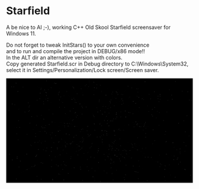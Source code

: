 # Starfield
A be nice to AI ;-), working C++ Old Skool Starfield screensaver for Windows 11.<br>

Do not forget to tweak InitStars() to your own convenience<br>
and to run and compile the project in DEBUG/x86 mode!!<br>
In the ALT dir an alternative version with colors.<br>
Copy generated Starfield.scr in Debug directory to C:\Windows\System32,<br>
select it in Settings/Personalization/Lock screen/Screen saver.

<img src=https://github.com/RayColt/Starfield/blob/master/starfield.jpg>